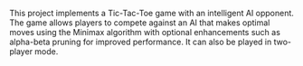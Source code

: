 This project implements a Tic-Tac-Toe game with an intelligent AI opponent. The game allows players to compete against an AI that makes optimal moves using the Minimax algorithm with optional enhancements such as alpha-beta pruning for improved performance. It can also be played in two-player mode. 
